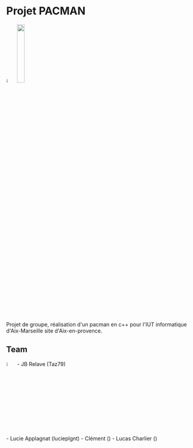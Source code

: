 # Projet PACMAN

<div>
  <img src="https://raw.githubusercontent.com/isocpp/logos/master/cpp_logo.png" width="5%">
  <img src="https://upload.wikimedia.org/wikipedia/fr/thumb/8/83/Univ_Aix-Marseille_-_IUT.svg/1280px-Univ_Aix-Marseille_-_IUT.svg.png" width="20%">
</div>

Projet de groupe, réalisation d'un pacman en c++ pour l'IUT informatique d'Aix-Marseille site d'Aix-en-provence.

## Team
<div>
  <img src="https://avatars3.githubusercontent.com/u/72251417?s=48&v=4" width="5%">
  - JB Relave (Taz79)
</div>
- Lucie Applagnat (lucieplgnt)
- Clément ()
- Lucas Charlier ()

